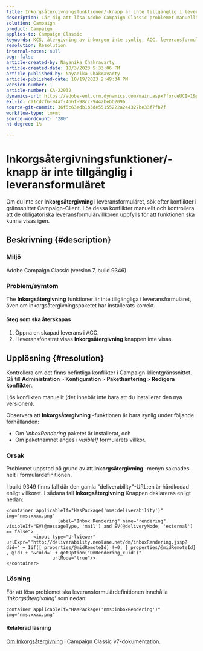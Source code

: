 ```yaml
---
title: Inkorgsåtergivningsfunktioner/-knapp är inte tillgänglig i leveransformuläret
description: Lär dig att lösa Adobe Campaign Classic-problemet manuellt där knappen Inkorgsåtergivning inte visas i leveransformuläret. Sök efter konflikter.
solution: Campaign
product: Campaign
applies-to: Campaign Classic
keywords: KCS, återgivning av inkorgen inte synlig, ACC, leveransformulär, inkorg återgivning
resolution: Resolution
internal-notes: null
bug: false
article-created-by: Nayanika Chakravarty
article-created-date: 10/3/2023 5:33:06 PM
article-published-by: Nayanika Chakravarty
article-published-date: 10/19/2023 2:49:34 PM
version-number: 1
article-number: KA-22932
dynamics-url: https://adobe-ent.crm.dynamics.com/main.aspx?forceUCI=1&pagetype=entityrecord&etn=knowledgearticle&id=3b69b0e4-1262-ee11-be6e-6045bd006b3d
exl-id: ca1cd2f6-94af-466f-98cc-9442bebb209b
source-git-commit: 36f5c63edb1b3de55155222a2e4327be33f7fb7f
workflow-type: tm+mt
source-wordcount: '280'
ht-degree: 1%

---
```


# Inkorgsåtergivningsfunktioner/-knapp är inte tillgänglig i leveransformuläret


Om du inte ser <b>Inkorgsåtergivning </b>i leveransformuläret, sök efter konflikter i gränssnittet Campaign-Client. Lös dessa konflikter manuellt och kontrollera att de obligatoriska leveransformulärvillkoren uppfylls för att funktionen ska kunna visas igen.

## Beskrivning {#description}


### Miljö

Adobe Campaign Classic (version 7, build 9346)

### Problem/symtom

The <b>Inkorgsåtergivning</b> funktioner är inte tillgängliga i leveransformuläret, även om inkorgsåtergivningspaketet har installerats korrekt.

#### Steg som ska återskapas

1. Öppna en skapad leverans i ACC.
2. I leveransfönstret visas <b>Inkorgsåtergivning</b> knappen inte visas.



## Upplösning {#resolution}


Kontrollera om det finns befintliga konflikter i Campaign-klientgränssnittet. Gå till <b>Administration</b> `>`  <b>Konfiguration</b> `>`  <b>Pakethantering</b> `>`  <b>Redigera konflikter</b>.

Lös konflikten manuellt (det innebär inte bara att du installerar den nya versionen).

Observera att <b>Inkorgsåtergivning</b> -funktionen är bara synlig under följande förhållanden:

- Om &#39;*inboxRendering* paketet är installerat, och
- Om paketnamnet anges i *visibleIf* formulärets villkor.


### Orsak

Problemet uppstod på grund av att <b>Inkorgsåtergivning</b> -menyn saknades helt i formulärdefinitionen.

I build 9349 finns fall där den gamla &quot;deliverability&quot;-URL:en är hårdkodad enligt villkoret. I sådana fall <b>Inkorgsåtergivning</b> Knappen deklareras enligt nedan:


```
<container applicableIf="HasPackage('nms:deliverability')" img="nms:xxxx.png"
                   label="Inbox Rendering" name="rendering" visibleIf="EV(@messageType, 'mail') and EV(@deliveryMode, 'external') == false">
          <input type="UrlViewer" urlExpr="'http://deliverability.neolane.net/dm/inboxRendering.jssp?did=' + Iif([ properties/@midRemoteId] !=0, [ properties/@midRemoteId] , @id) + '&cuid=' + getOption('DmRendering_cuid')"
                 urlMode="true"/>
</container>
```


### Lösning

För att lösa problemet ska leveransformulärdefinitionen innehålla &#39;*Inkorgsåtergivning*&#39; som nedan:


```
container applicableIf="HasPackage('nms:inboxRendering')" img="nms:xxxx.png"
```


#### <b>Relaterad läsning</b> 

[Om Inkorgsåtergivning](https://experienceleague.adobe.com/docs/campaign-classic/using/sending-messages/deliverability-management/inbox-rendering.html?lang=en#about-inbox-rendering) i Campaign Classic v7-dokumentation.
